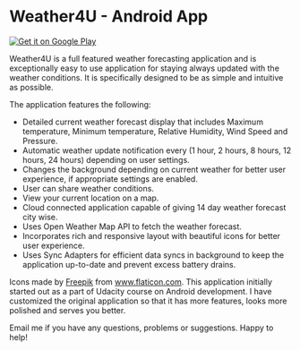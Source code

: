 # Weather4U - Android App

<a href='https://play.google.com/store/apps/details?id=com.katamaditya.apps.weather4u&utm_source=global_co&utm_medium=prtnr&utm_content=Mar2515&utm_campaign=PartBadge&pcampaignid=MKT-Other-global-all-co-prtnr-py-PartBadge-Mar2515-1'><img alt='Get it on Google Play' src='https://play.google.com/intl/en_us/badges/images/generic/en_badge_web_generic.png'/></a>

Weather4U is a full featured weather forecasting application and is exceptionally easy to use application for staying always updated with the weather conditions. It is specifically designed to be as simple and intuitive as possible.

The application features the following:
* Detailed current weather forecast display that includes Maximum temperature, Minimum temperature, Relative Humidity, Wind Speed and Pressure.
* Automatic weather update notification every (1 hour, 2 hours, 8 hours, 12 hours, 24 hours) depending on user settings.
* Changes the background depending on current weather for better user experience, if appropriate settings are enabled.
* User can share weather conditions.
* View your current location on a map.
* Cloud connected application capable of giving 14 day weather forecast city wise.
* Uses Open Weather Map API to fetch the weather forecast.
* Incorporates rich and responsive layout with beautiful icons for better user experience.
* Uses Sync Adapters for efficient data syncs in background to keep the application up-to-date and prevent excess battery drains.

Icons made by [Freepik](http://www.freepik.com/) from www.flaticon.com. This application initially started out as a part of Udacity course on Android development. I have customized the original application so that it has more features, looks more polished and serves you better.

Email me if you have any questions, problems or suggestions. Happy to help!
